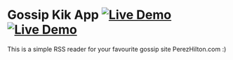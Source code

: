 # Gossip Kik App [![Live Demo](https://usekite.com/live-demo-button.png)](https://usekite.com/deploy) [![Live Demo](https://usekite.com/live-demo-button.png)](undefined/deploy)

This is a simple RSS reader for your favourite gossip site PerezHilton.com :) 
